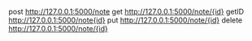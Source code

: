 post http://127.0.0.1:5000/note
get http://127.0.0.1:5000/note/{id}
getID http://127.0.0.1:5000/note{id}
put http://127.0.0.1:5000/note/{id}
delete http://127.0.0.1:5000/note/{id}